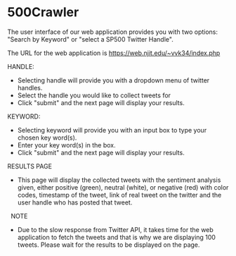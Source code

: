 # 500Crawler

The user interface of our web application provides you with two options: "Search by Keyword" or "select a SP500 Twitter Handle".

The URL for the web application is https://web.njit.edu/~vvk34/index.php

HANDLE:
- Selecting handle will provide you with a dropdown menu of twitter handles.
- Select the handle you would like to collect tweets for
- Click "submit" and the next page will display your results.

KEYWORD:
- Selecting keyword will provide you with an input box to type your chosen key word(s).
- Enter your key word(s) in the box.
- Click "submit" and the next page will display your results.

RESULTS PAGE
- This page will display the collected tweets with the sentiment analysis given, either positive (green), neutral (white), or negative (red) with color codes, timestamp of the tweet, link of real tweet on the twitter and the user handle who has posted that tweet.

  
NOTE
- Due to the slow response from Twitter API, it takes time for the web application to fetch the tweets and that is why we are displaying 100 tweets. Please wait for the results to be displayed on the page.
